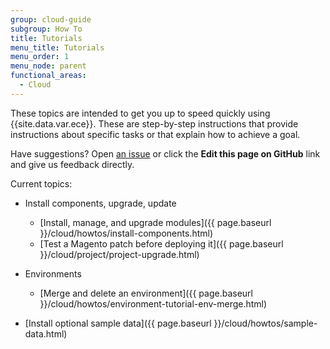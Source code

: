 ```yaml
---
group: cloud-guide
subgroup: How To
title: Tutorials
menu_title: Tutorials
menu_order: 1
menu_node: parent
functional_areas:
  - Cloud
---
```


<!-- This topic isn't linked to the TOC -->

These topics are intended to get you up to speed quickly using {{site.data.var.ece}}. These are step-by-step instructions that provide instructions about specific tasks or that explain how to achieve a goal.

Have suggestions? Open [an issue](https://github.com/magento/devdocs/issues) or click the **Edit this page on GitHub** link and give us feedback directly.

Current topics:

* Install components, upgrade, update

   * [Install, manage, and upgrade modules]({{ page.baseurl }}/cloud/howtos/install-components.html)
   * [Test a Magento patch before deploying it]({{ page.baseurl }}/cloud/project/project-upgrade.html)

* Environments

   * [Merge and delete an environment]({{ page.baseurl }}/cloud/howtos/environment-tutorial-env-merge.html)

* [Install optional sample data]({{ page.baseurl }}/cloud/howtos/sample-data.html)
